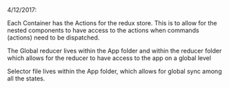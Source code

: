 4/12/2017:

Each Container has the Actions for the redux store. This is to allow for the nested components 
  to have access to the actions when commands (actions) need to be dispatched.
  
The Global reducer lives within the App folder and within the reducer folder which allows for the 
  reducer to have access to the app on a global level
  
Selector file lives within the App folder, which allows for global sync among all the states.